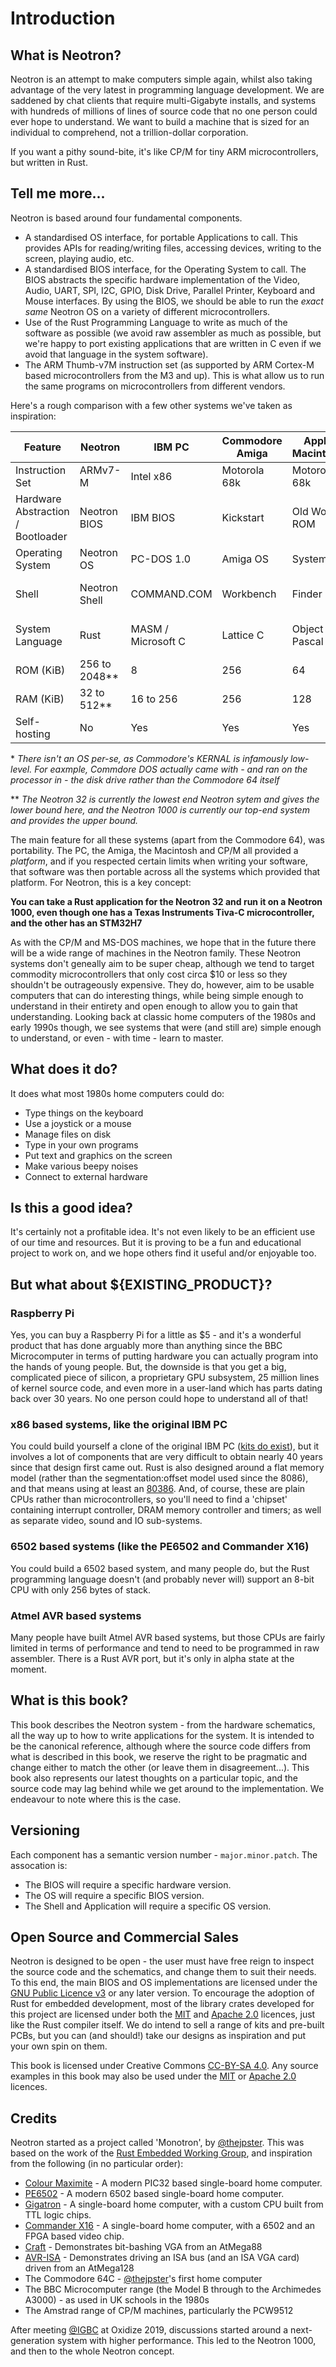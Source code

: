 # Introduction

## What is Neotron?

Neotron is an attempt to make computers simple again, whilst also taking advantage of the very latest in programming language development. We are saddened by chat clients that require multi-Gigabyte installs, and systems with hundreds of millions of lines of source code that no one person could ever hope to understand. We want to build a machine that is sized for an individual to comprehend, not a trillion-dollar corporation.

If you want a pithy sound-bite, it's like CP/M for tiny ARM microcontrollers, but written in Rust.

## Tell me more...

Neotron is based around four fundamental components.

* A standardised OS interface, for portable Applications to call. This provides APIs for reading/writing files, accessing devices, writing to the screen, playing audio, etc.
* A standardised BIOS interface, for the Operating System to call. The BIOS abstracts the specific hardware implementation of the Video, Audio, UART, SPI, I2C, GPIO, Disk Drive, Parallel Printer, Keyboard and Mouse interfaces. By using the BIOS, we should be able to run the *exact same* Neotron OS on a variety of different microcontrollers.
* Use of the Rust Programming Language to write as much of the software as possible (we avoid raw assembler as much as possible, but we're happy to port existing applications that are written in C even if we avoid that language in the system software).
* The ARM Thumb-v7M instruction set (as supported by ARM Cortex-M based microcontrollers from the M3 and up). This is what allow us to run the same programs on microcontrollers from different vendors.

Here's a rough comparison with a few other systems we've taken as inspiration:

| Feature | Neotron | IBM PC | Commodore Amiga | Apple Macintosh | Amstrad CPC664 | Commodore 64 | Acorn Archimedes |
|---------|---------|--------|-----------------|-----------------|-----------------|-------------|------------------|
| Instruction Set | ARMv7-M | Intel x86 | Motorola 68k | Motorola 68k | Zilog Z80 | MOS 6502 | ARM v2 |
| Hardware Abstraction / Bootloader | Neotron BIOS | IBM BIOS | Kickstart | Old World ROM | CPC OS | KERNAL | N/A (OS is in ROM) |
| Operating System | Neotron OS | PC-DOS 1.0 | Amiga OS | System | CPC OS or CP/M 2.2 | N/A* | RISC OS |
| Shell | Neotron Shell | COMMAND.COM | Workbench | Finder | Locomotive BASIC or CP/M CCP | Commodore BASIC | RISC OS Desktop |
| System Language | Rust | MASM / Microsoft C | Lattice C | Object Pascal | CP/M ASM | PET RESIDENT ASSEMBLER | ARM Assembler / BBC BASIC |
| ROM (KiB) | 256 to 2048** | 8 | 256 | 64 | 16 + 16 + 8 = 40 | 16 | 512 |
| RAM (KiB) | 32 to 512** | 16 to 256 | 256 | 128 | 64 | 64 | 512 |
| Self-hosting | No | Yes | Yes | Yes | Yes | No | Yes |

\* *There isn't an OS per-se, as Commodore's KERNAL is infamously low-level. For eaxmple, Commdore DOS actually came with - and ran on the processor in - the disk drive rather than the Commodore 64 itself*

\*\* *The Neotron 32 is currently the lowest end Neotron sytem and gives the lower bound here, and the Neotron 1000 is currently our top-end system and provides the upper bound.*

The main feature for all these systems (apart from the Commodore 64), was portability. The PC, the Amiga, the Macintosh and CP/M all provided a *platform*, and if you respected certain limits when writing your software, that software was then portable across all the systems which provided that platform. For Neotron, this is a key concept:

__You can take a Rust application for the Neotron 32 and run it on a Neotron 1000, even though one has a Texas Instruments Tiva-C microcontroller, and the other has an STM32H7__

As with the CP/M and MS-DOS machines, we hope that in the future there will be a wide range of machines in the Neotron family. These Neotron systems don't geneally aim to be super cheap, although we tend to target commodity microcontrollers that only cost circa $10 or less so they shouldn't be outrageously expensive. They do, however, aim to be usable computers that can do interesting things, while being simple enough to understand in their entirety and open enough to allow you to gain that understanding. Looking back at classic home computers of the 1980s and early 1990s though, we see systems that were (and still are) simple enough to understand, or even - with time - learn to master.

## What does it do?

It does what most 1980s home computers could do:

* Type things on the keyboard
* Use a joystick or a mouse
* Manage files on disk
* Type in your own programs
* Put text and graphics on the screen
* Make various beepy noises
* Connect to external hardware

## Is this a good idea?

It's certainly not a profitable idea. It's not even likely to be an efficient use of our time and resources. But it is proving to be a fun and educational project to work on, and we hope others find it useful and/or enjoyable too.

## But what about ${EXISTING_PRODUCT}?

### Raspberry Pi

Yes, you can buy a Raspberry Pi for a little as $5 - and it's a wonderful product that has done arguably more than anything since the BBC Microcomputer in terms of putting hardware you can actually program into the hands of young people. But, the downside is that you get a big, complicated piece of silicon, a proprietary GPU subsystem, 25 million lines of kernel source code, and even more in a user-land which has parts dating back over 30 years. No one person could hope to understand all of that!

### x86 based systems, like the original IBM PC

You could build yourself a clone of the original IBM PC ([kits do exist](https://monotech.fwscart.com/)), but it involves a lot of components that are very difficult to obtain nearly 40 years since that design first came out. Rust is also designed around a flat memory model (rather than the segmentation:offset model used since the 8086), and that means using at least an [80386](https://hackaday.com/2015/11/17/a-modern-386-development-board/). And, of course, these are plain CPUs rather than microcontrollers, so you'll need to find a 'chipset' containing interrupt controller, DRAM memory controller and timers; as well as separate video, sound and IO sub-systems.

### 6502 based systems (like the PE6502 and Commander X16)

You could build a 6502 based system, and many people do, but the Rust programming language doesn't (and probably never will) support an 8-bit CPU with only 256 bytes of stack.

### Atmel AVR based systems

Many people have built Atmel AVR based systems, but those CPUs are fairly limited in terms of performance and tend to need to be programmed in raw assembler. There is a Rust AVR port, but it's only in alpha state at the moment.

## What is this book?

This book describes the Neotron system - from the hardware schematics, all the way up to how to write applications for the system. It is intended to be the canonical reference, although where the source code differs from what is described in this book, we reserve the right to be pragmatic and change either to match the other (or leave them in disagreement...). This book also represents our latest thoughts on a particular topic, and the source code may lag behind while we get around to the implementation. We endeavour to note where this is the case.

## Versioning

Each component has a semantic version number - `major.minor.patch`. The assocation is:

* The BIOS will require a specific hardware version.
* The OS will require a specific BIOS version.
* The Shell and Application will require a specific OS version.

## Open Source and Commercial Sales

Neotron is designed to be open - the user must have free reign to inspect the source code and the schematics, and change them to suit their needs. To this end, the main BIOS and OS implementations are licensed under the [GNU Public Licence v3](https://www.gnu.org/licenses/gpl-3.0.en.html) or any later version. To encourage the adoption of Rust for embedded development, most of the library crates developed for this project are licensed under both the [MIT] and [Apache 2.0] licences, just like the Rust compiler itself. We do intend to sell a range of kits and pre-built PCBs, but you can (and should!) take our designs as inspiration and put your own spin on them.

This book is licensed under Creative Commons [CC-BY-SA 4.0]. Any source examples in this book may also be used under the [MIT] or [Apache 2.0] licences.

[MIT]:https://opensource.org/licenses/MIT
[Apache 2.0]:https://www.apache.org/licenses/LICENSE-2.0
[CC-BY-SA 4.0]:https://creativecommons.org/licenses/by-sa/4.0/legalcode

## Credits

Neotron started as a project called 'Monotron', by [@thejpster]. This was based on the work of the [Rust Embedded Working Group](https://github.com/rust-embedded), and inspiration from the following (in no particular order):

[@thejpster]:https://github.com/thejpster

* [Colour Maximite](http://geoffg.net/maximite.html) - A modern PIC32 based single-board home computer.
* [PE6502](http://putnamelectronics.com/products.html) - A modern 6502 based single-board home computer.
* [Gigatron](https://gigatron.io/) - A single-board home computer, with a custom CPU built from TTL logic chips.
* [Commander X16](http://commanderx16.com/) - A single-board home computer, with a 6502 and an FPGA based video chip.
* [Craft](http://www.linusakesson.net/scene/craft/) - Demonstrates bit-bashing VGA from an AtMega88
* [AVR-ISA](http://tinyvga.com/avr-isa-vga) - Demonstrates driving an ISA bus (and an ISA VGA card) driven from an AtMega128
* The Commodore 64C - [@thejpster]'s first home computer
* The BBC Microcomputer range (the Model B through to the Archimedes A3000) - as used in UK schools in the 1980s
* The Amstrad range of CP/M machines, particularly the PCW9512

After meeting [@IGBC](https://github.com/IGBC) at Oxidize 2019, discussions started around a next-generation system with higher performance. This led to the Neotron 1000, and then to the whole Neotron concept.
